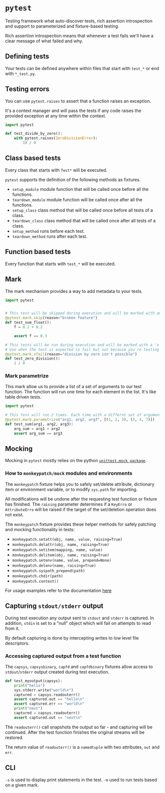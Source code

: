 # `pytest`
Testing framework what auto-discover tests, rich assertion introspection and support to parameterized and fixture-based testing.

Rich assertion introspection means that whenever a test fails we'll have a clear message of what failed and why.
## Defining tests
Your tests can be defined anywhere within files that start with `test_*` or end with `*_test.py`.
## Testing errors
You can use `pytest.raises` to assert that a function raises an exception.

It's a context manager and will pass the tests if any code raises the provided exception at any time within the context.
```python
import pytest

def test_divide_by_zero():
	with pytest.raises(ZeroDivisionError):
		10 / 0
```
## Class based tests
Every class that starts with `Test*` will be executed.

`pytest` supports the definition of the following methods as fixtures.
- `setup_module` module function that will be called once before all the functions.
- `teardown_module` module function will be called once after all the functions.
- `setup_class` class method that will be called once before all tests of a class.
- `teardown_class` class method that will be called once after all tests of a class.
- `setup_method` runs before each test.
- `teardown_method` runs after each test.
## Function based tests
Every function that starts with `test_*` will be executed.
## Mark
The mark mechanism provides a way to add metadata to your tests.
```python
import pytest


# This test will be skipped during execution and will be marked with an 's'
@pytest.mark.skip(reason="broken feature")
def test_sum_float():
	f = 0.1 + 0.2

	assert f == 0.3

# This tests will be run during execution and will be marked with a 'x'
# Use when the test is expected to fail but not because you're testing a failure condition.
@pytest.mark.xfail(reason="division by zero isn't possible")
def test_zero_division():
	1 / 0
```
### Mark parametrize
This mark allow us to provide a list of a set of arguments to our test function. The function will run one time for each element in the list. It's like table driven tests.
```python
import pytest

# This test will run 2 times. Each time with a differnt set of arguments.
@pytest.mark.parametrize("arg1, arg2, arg3", [(1, 2, 3), (3, 4, 7)])
def test_sum(arg1, arg2, arg3):
	arg_sum = arg1 + arg2
	assert arg_sum == arg3
```
## Mocking
Mocking in `pytest` mostly relies on the python [`unittest.mock package`](mock_introduction.md).
### How to `monkeypatch/mock` modules and environments
The `monkeypatch` fixture helps you to safely set/delete attribute, dictionary item or environment variable, or to modify `sys.path` for importing.

All modifications will be undone after the requesting test function or fixture has finished. The `raising` parameter determines if a `KeyErro` or `AttributeErro` will be raised if the target of the set/deletion operation does not exist.

The `monkeypatch` fixture provides these helper methods for safely patching and mocking functionality in tests:
- `monkeypatch.setatt(obj, name, value, raising=True)`
- `monkeypatch.delattr(obj, name, raising=True)`
- `monkeypatch.setitem(mapping, name, value)`
- `monkeypatch.delitem(obj, name, raising=True)`
- `monkeypatch.setenv(name, value, prepend=None)`
- `monkeypatch.delenv(name, raising=True)`
- `monkeypatch.syspath_prepend(path)`
- `monkeypatch.chdir(path)`
- `monkeypatch.context()`

For usage examples refer to the documentation [here](https://docs.pytest.org/en/stable/how-to/monkeypatch.html)
## Capturing `stdout/stderr` output
During test execution any output sent to `stdout` and `stderr` is captured. In addition, `stdin` is set to a "null" object which will fail on attempts to read from it.

By default capturing is done by intercepting writes to low level file descriptors.
### Accessing captured output from a test function
The `capsys`, `capsysbinary`, `capfd` and `capfdbinary` fixtures allow access to `stdout`/`stderr` output created during test execution.
```python
def test_myoutput(capsys):
	print("hello")
	sys.stderr.write("world\n")
	captured = capsys.readouterr()
	assert captured.out == "hello\n"
	assert captured.err == "world\n"
	print("next")
	captured = capsys.readouterr()
	assert captured.out == "next\n"
```

The `readouterr()` call snapshots the output so far - and capturing will be continued. After the test function finishes the original streams will be restored.

The return value of `readouterr()` is a `namedtuple` with two attributes, `out` and `err`.
## CLI
`-s` is used to display print statements in the test.
`-m` used to run tests based on a given mark.